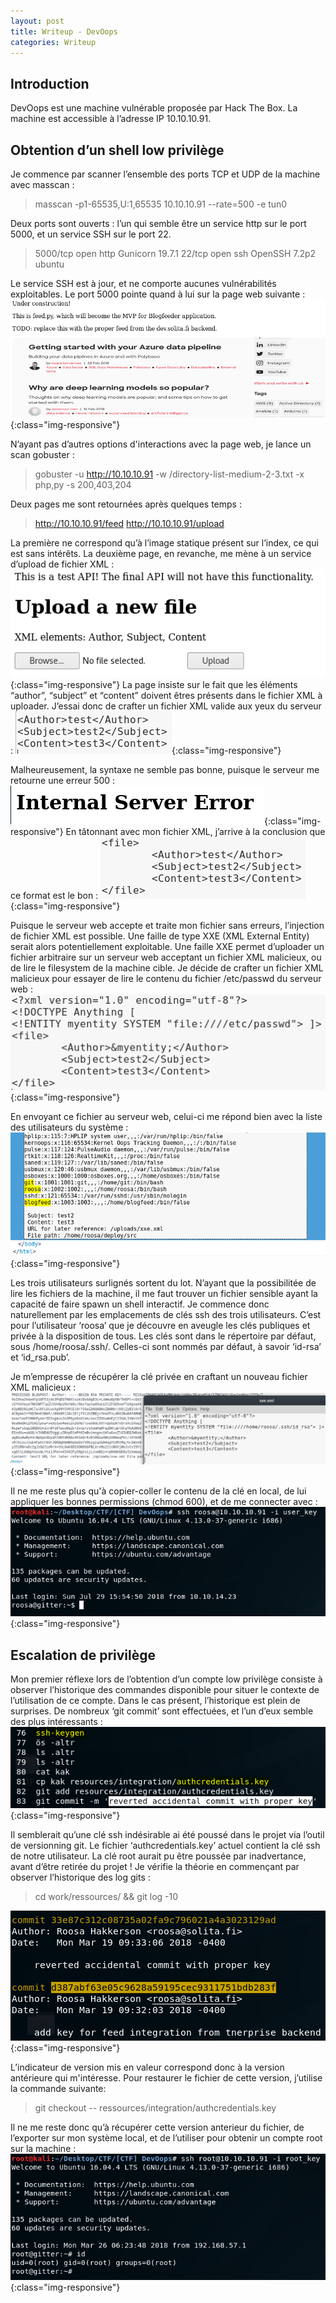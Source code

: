 ```yaml
---
layout: post
title: Writeup - DevOops
categories: Writeup
---
```


## Introduction
DevOops est une machine vulnérable proposée par Hack The Box. La machine est accessible à l’adresse IP 10.10.10.91.

## Obtention d’un shell low privilège
Je commence par scanner l’ensemble des ports TCP et UDP de la machine avec masscan :
> masscan -p1-65535,U:1,65535 10.10.10.91 --rate=500 -e tun0

Deux ports sont ouverts : l’un qui semble être un service http sur le port 5000, et un service SSH sur le port 22.
> 5000/tcp    open    http     Gunicorn 19.7.1
> 22/tcp        open    ssh      OpenSSH 7.2p2 ubuntu

Le service SSH est à jour, et ne comporte aucunes vulnérabilités exploitables.
Le port 5000 pointe quand à lui sur la page web suivante :
![devoops-A](/img/devoops/A.PNG){:class="img-responsive"}

N’ayant pas d’autres options d'interactions avec la page web, je lance un scan gobuster :
> gobuster -u http://10.10.10.91 -w /directory-list-medium-2-3.txt -x php,py -s 200,403,204


Deux pages me sont retournées après quelques temps :
> http://10.10.10.91/feed
> http://10.10.10.91/upload

La première ne correspond qu’à l’image statique présent sur l’index, ce qui est sans intérêts. La deuxième page, en revanche, me mène à un service d’upload de fichier XML :
![devoops-B](/img/devoops/B.PNG){:class="img-responsive"}
La page insiste sur le fait que les éléments “author”, “subject” et “content” doivent êtres présents dans le fichier XML à uploader. J’essai donc de crafter un fichier XML valide aux yeux du serveur :
![devoops-C](/img/devoops/C.PNG){:class="img-responsive"}

Malheureusement, la syntaxe ne semble pas bonne, puisque le serveur me retourne une erreur 500 :
![devoops-D](/img/devoops/D.PNG){:class="img-responsive"}
En tâtonnant avec mon fichier XML, j’arrive à la conclusion que ce format est le bon :
![devoops-E](/img/devoops/E.PNG){:class="img-responsive"}

Puisque le serveur web accepte et traite mon fichier sans erreurs, l’injection de fichier XML est possible. Une faille de type XXE (XML External Entity) serait alors potentiellement exploitable. Une faille XXE permet d’uploader un fichier arbitraire sur un serveur web acceptant un fichier XML malicieux, ou de lire le filesystem de la machine cible.
Je décide de crafter un fichier XML malicieux pour essayer de lire le contenu du fichier /etc/passwd du serveur web :
![devoops-F](/img/devoops/F.PNG){:class="img-responsive"}

En envoyant ce fichier au serveur web, celui-ci me répond bien avec la liste des utilisateurs du système :
![devoops-G](/img/devoops/G.PNG){:class="img-responsive"}

Les trois utilisateurs surlignés sortent du lot. N’ayant que la possibilitée de lire les fichiers de la machine, il me faut trouver un fichier sensible ayant la capacité de faire spawn un shell interactif. Je commence donc naturellement par les emplacements de clés ssh des trois utilisateurs.
C’est pour l’utilisateur ‘roosa’ que je découvre en aveugle les clés publiques et privée à la disposition de tous. Les clés sont dans le répertoire par défaut, sous /home/roosa/.ssh/.
Celles-ci sont nommés par défaut, à savoir ‘id-rsa’ et ‘id_rsa.pub’.

Je m’empresse de récupérer la clé privée en craftant un nouveau fichier XML malicieux :
![devoops-H](/img/devoops/H.PNG){:class="img-responsive"}

Il ne me reste plus qu'à copier-coller le contenu de la clé en local, de lui appliquer les bonnes permissions (chmod 600), et de me connecter avec :
![devoops-I](/img/devoops/I.PNG){:class="img-responsive"}

## Escalation de privilège
Mon premier réflexe lors de l’obtention d’un compte low privilège consiste à observer l’historique des commandes disponible pour situer le contexte de l’utilisation de ce compte. Dans le cas présent, l’historique est plein de surprises. De nombreux ‘git commit’ sont effectuées, et l’un d’eux semble des plus intéressants :
 ![devoops-J](/img/devoops/J.PNG){:class="img-responsive"}

Il semblerait qu’une clé ssh indésirable ai été poussé dans le projet via l’outil de versionning git. Le fichier ‘authcredentials.key’ actuel contient la clé ssh de notre utilisateur.
La clé root aurait pu être poussée par inadvertance, avant d’être retirée du projet !
Je vérifie la théorie en commençant par observer l’historique des log gits :
> cd work/ressources/ && git log -10

![devoops-K](/img/devoops/K.PNG){:class="img-responsive"}

L’indicateur de version mis en valeur correspond donc à la version antérieure qui m'intéresse. Pour restaurer le fichier de cette version, j’utilise la commande suivante:
> git checkout <commit number> -- ressources/integration/authcredentials.key

Il ne me reste donc qu’à récupérer cette version anterieur du fichier, de l’exporter sur mon système local, et de l’utiliser pour obtenir un compte root sur la machine :
![devoops-L](/img/devoops/L.PNG){:class="img-responsive"}
